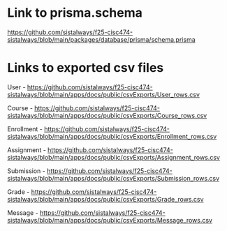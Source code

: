 # Link to prisma.schema 

https://github.com/sistalways/f25-cisc474-sistalways/blob/main/packages/database/prisma/schema.prisma

# Links to exported csv files 

User - https://github.com/sistalways/f25-cisc474-sistalways/blob/main/apps/docs/public/csvExports/User_rows.csv

Course - https://github.com/sistalways/f25-cisc474-sistalways/blob/main/apps/docs/public/csvExports/Course_rows.csv

Enrollment - https://github.com/sistalways/f25-cisc474-sistalways/blob/main/apps/docs/public/csvExports/Enrollment_rows.csv

Assignment - https://github.com/sistalways/f25-cisc474-sistalways/blob/main/apps/docs/public/csvExports/Assignment_rows.csv

Submission - https://github.com/sistalways/f25-cisc474-sistalways/blob/main/apps/docs/public/csvExports/Submission_rows.csv

Grade - https://github.com/sistalways/f25-cisc474-sistalways/blob/main/apps/docs/public/csvExports/Grade_rows.csv

Message - https://github.com/sistalways/f25-cisc474-sistalways/blob/main/apps/docs/public/csvExports/Message_rows.csv






